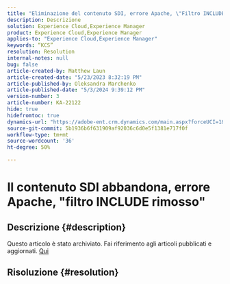 ```yaml
---
title: "Eliminazione del contenuto SDI, errore Apache, \"Filtro INCLUDE rimosso\""
description: Descrizione
solution: Experience Cloud,Experience Manager
product: Experience Cloud,Experience Manager
applies-to: "Experience Cloud,Experience Manager"
keywords: “KCS”
resolution: Resolution
internal-notes: null
bug: false
article-created-by: Matthew Laun
article-created-date: "5/23/2023 8:32:19 PM"
article-published-by: Oleksandra Marchenko
article-published-date: "5/3/2024 9:39:12 PM"
version-number: 3
article-number: KA-22122
hide: true
hidefromtoc: true
dynamics-url: "https://adobe-ent.crm.dynamics.com/main.aspx?forceUCI=1&pagetype=entityrecord&etn=knowledgearticle&id=72bd3ce5-a8f9-ed11-8849-6045bd0065b6"
source-git-commit: 5b1936b6f631909af92036c6d0e5f1381e717f0f
workflow-type: tm+mt
source-wordcount: '36'
ht-degree: 50%

---
```


# Il contenuto SDI abbandona, errore Apache, &quot;filtro INCLUDE rimosso&quot;

## Descrizione {#description}

Questo articolo è stato archiviato. Fai riferimento agli articoli pubblicati e aggiornati. [Qui](https://experienceleague.adobe.com/search.html?lang=it#sort=relevancy)

## Risoluzione {#resolution}

